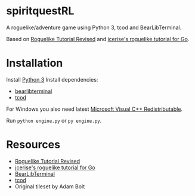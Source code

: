 # spiritquestRL
A roguelike/adventure game using Python 3, tcod and BearLibTerminal.

Based on [Roguelike Tutorial Revised](http://rogueliketutorials.com/) and [jcerise's roguelike tutorial for Go](https://jeremyceri.se/roguelikes/).

# Installation
Install [Python 3](https://www.python.org/downloads/)
Install dependencies:
- [bearlibterminal](http://foo.wyrd.name/en:bearlibterminal#download)
- [tcod](https://python-tcod.readthedocs.io/en/latest/installation.html)

For Windows you also need latest [Microsoft Visual C++ Redistributable](https://support.microsoft.com/en-ca/help/2977003/the-latest-supported-visual-c-downloads).

Run `python engine.py` or `py engine.py`.

# Resources
- [Roguelike Tutorial Revised](http://rogueliketutorials.com/)
- [jcerise's roguelike tutorial for Go](https://jeremyceri.se/roguelikes/)
- [BearLibTerminal](http://foo.wyrd.name/en:bearlibterminal)
- [tcod](https://python-tcod.readthedocs.io/en/latest/installation.html)
- Original tileset by Adam Bolt
